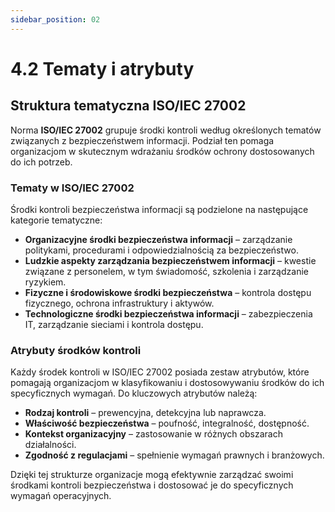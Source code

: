 ```yaml
---
sidebar_position: 02
---
```


# 4.2 Tematy i atrybuty

## Struktura tematyczna ISO/IEC 27002

Norma **ISO/IEC 27002** grupuje środki kontroli według określonych tematów związanych z bezpieczeństwem informacji. Podział ten pomaga organizacjom w skutecznym wdrażaniu środków ochrony dostosowanych do ich potrzeb.

### Tematy w ISO/IEC 27002
Środki kontroli bezpieczeństwa informacji są podzielone na następujące kategorie tematyczne:

- **Organizacyjne środki bezpieczeństwa informacji** – zarządzanie politykami, procedurami i odpowiedzialnością za bezpieczeństwo.
- **Ludzkie aspekty zarządzania bezpieczeństwem informacji** – kwestie związane z personelem, w tym świadomość, szkolenia i zarządzanie ryzykiem.
- **Fizyczne i środowiskowe środki bezpieczeństwa** – kontrola dostępu fizycznego, ochrona infrastruktury i aktywów.
- **Technologiczne środki bezpieczeństwa informacji** – zabezpieczenia IT, zarządzanie sieciami i kontrola dostępu.

### Atrybuty środków kontroli
Każdy środek kontroli w ISO/IEC 27002 posiada zestaw atrybutów, które pomagają organizacjom w klasyfikowaniu i dostosowywaniu środków do ich specyficznych wymagań. Do kluczowych atrybutów należą:

- **Rodzaj kontroli** – prewencyjna, detekcyjna lub naprawcza.
- **Właściwość bezpieczeństwa** – poufność, integralność, dostępność.
- **Kontekst organizacyjny** – zastosowanie w różnych obszarach działalności.
- **Zgodność z regulacjami** – spełnienie wymagań prawnych i branżowych.

Dzięki tej strukturze organizacje mogą efektywnie zarządzać swoimi środkami kontroli bezpieczeństwa i dostosować je do specyficznych wymagań operacyjnych.
